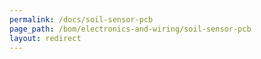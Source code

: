 ```yaml
---
permalink: /docs/soil-sensor-pcb
page_path: /bom/electronics-and-wiring/soil-sensor-pcb
layout: redirect
---
```


